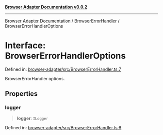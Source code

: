 [**Browser Adapter Documentation v0.0.2**](../../README.md)

***

[Browser Adapter Documentation](../../modules.md) / [BrowserErrorHandler](../README.md) / BrowserErrorHandlerOptions

# Interface: BrowserErrorHandlerOptions

Defined in: [browser-adapter/src/BrowserErrorHandler.ts:7](https://github.com/stonemjs/browser-adapter/blob/4c992e1c0dfba4d1029b4789eb682027ed7245ee/src/BrowserErrorHandler.ts#L7)

BrowserErrorHandler options.

## Properties

### logger

> **logger**: `ILogger`

Defined in: [browser-adapter/src/BrowserErrorHandler.ts:8](https://github.com/stonemjs/browser-adapter/blob/4c992e1c0dfba4d1029b4789eb682027ed7245ee/src/BrowserErrorHandler.ts#L8)
